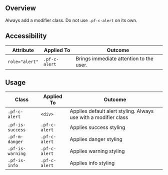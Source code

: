 ## Overview

Always add a modifier class. Do not use `.pf-c-alert` on its own.

## Accessibility

| Attribute      | Applied To    | Outcome                                 |
| -------------- | ------------- | --------------------------------------- |
| `role="alert"` | `.pf-c-alert` | Brings immediate attention to the user. |

## Usage

| Class            | Applied To    | Outcome                                                         |
| ---------------- | ------------- | --------------------------------------------------------------- |
| `.pf-c-alert`    | `<div>`       | Applies default alert styling. Always use with a modifier class |
| `.pf-is-success` | `.pf-c-alert` | Applies success styling                                         |
| `.pf-m-danger`   | `.pf-c-alert` | Applies danger styling                                          |
| `.pf-is-warning` | `.pf-c-alert` | Applies warning styling                                         |
| `.pf-is-info`    | `.pf-c-alert` | Applies info styling                                            |
